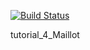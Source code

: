 [![Build Status](https://travis-ci.com/ItzEvinka/tut4.svg?branch=master)](https://travis-ci.com/ItzEvinka/tut4)

tutorial_4_Maillot
